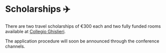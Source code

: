 # Scholarships ✈️
There are two travel scholarships of €300 each and two fully funded rooms available at [Collegio Ghislieri](https://www.ghislieri.it/). 

The application procedure will soon be announced through the conference channels.
